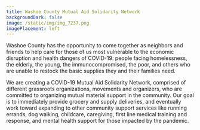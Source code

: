 ```yaml
---
title: Washoe County Mutual Aid Solidarity Network
backgroundDark: false
image: /static/img/img_7237.png
imagePlacement: left
---
```


Washoe County has the opportunity to come together as neighbors and friends to help care for those of us most vulnerable to the economic disruption and health dangers of COVID-19: people facing homelessness, the elderly, the young, the immunocompromised, the poor, and others who are unable to restock the basic supplies they and their families need.

We are creating a COVID-19 Mutual Aid Solidarity Network, comprised of different grassroots organizations, movements and organizers, who are committed to organizing mutual material support in the community. Our goal is to immediately provide grocery and supply deliveries, and eventually work toward expanding to other community support services like running errands, dog walking, childcare, caregiving, first line medical training and response, and mental health support for those impacted by the pandemic.
